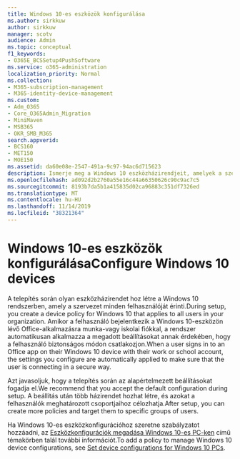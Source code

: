 ```yaml
---
title: Windows 10-es eszközök konfigurálása
ms.author: sirkkuw
author: sirkkuw
manager: scotv
audience: Admin
ms.topic: conceptual
f1_keywords:
- O365E_BCSSetup4PushSoftware
ms.service: o365-administration
localization_priority: Normal
ms.collection:
- M365-subscription-management
- M365-identity-device-management
ms.custom:
- Adm_O365
- Core_O365Admin_Migration
- MiniMaven
- MSB365
- OKR_SMB_M365
search.appverid:
- BCS160
- MET150
- MOE150
ms.assetid: da60e08e-2547-491a-9c97-94ac6d715623
description: Ismerje meg a Windows 10 eszközházirendjeit, amelyek a szervezet minden felhasználóját alkalmazzák.
ms.openlocfilehash: ad092d2b2760a55e16c44a66350626c90c9ac7c5
ms.sourcegitcommit: 8193b7da5b1a415835d02ca96883c351df7326ed
ms.translationtype: MT
ms.contentlocale: hu-HU
ms.lasthandoff: 11/14/2019
ms.locfileid: "38321364"
---
```

# <a name="configure-windows-10-devices"></a><span data-ttu-id="87321-103">Windows 10-es eszközök konfigurálása</span><span class="sxs-lookup"><span data-stu-id="87321-103">Configure Windows 10 devices</span></span>

<span data-ttu-id="87321-104">A telepítés során olyan eszközházirendet hoz létre a Windows 10 rendszerben, amely a szervezet minden felhasználóját érinti.</span><span class="sxs-lookup"><span data-stu-id="87321-104">During setup, you create a device policy for Windows 10 that applies to all users in your organization.</span></span> <span data-ttu-id="87321-105">Amikor a felhasználó bejelentkezik a Windows 10-eszközön lévő Office-alkalmazásra munka-vagy iskolai fiókkal, a rendszer automatikusan alkalmazza a megadott beállításokat annak érdekében, hogy a felhasználó biztonságos módon csatlakozjon.</span><span class="sxs-lookup"><span data-stu-id="87321-105">When a user signs in to an Office app on their Windows 10 device with their work or school account, the settings you configure are automatically applied to make sure that the user is connecting in a secure way.</span></span>
  
<span data-ttu-id="87321-106">Azt javasoljuk, hogy a telepítés során az alapértelmezett beállításokat fogadja el.</span><span class="sxs-lookup"><span data-stu-id="87321-106">We recommend that you accept the default configuration during setup.</span></span> <span data-ttu-id="87321-107">A beállítás után több házirendet hozhat létre, és azokat a felhasználók meghatározott csoportjaihoz célozhatja.</span><span class="sxs-lookup"><span data-stu-id="87321-107">After setup, you can create more policies and target them to specific groups of users.</span></span>
  
<span data-ttu-id="87321-108">Ha Windows 10-es eszközkonfigurációhoz szeretne szabályzatot hozzáadni, az [Eszközkonfigurációk megadása Windows 10-es PC-ken](protection-settings-for-windows-10-pcs.md) című témakörben talál további információt.</span><span class="sxs-lookup"><span data-stu-id="87321-108">To add a policy to manage Windows 10 device configurations, see [Set device configurations for Windows 10 PCs](protection-settings-for-windows-10-pcs.md).</span></span>
  

